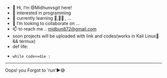 - 👋 Hi, I’m @Midhunvsgit here!
- 👀 interested in programming
- 🌱 currently learning 🐍,👨‍💻 , ...
- 💞️ I’m looking to collaborate on ...
- 📫  to reach me .. midbun872@gmail.com
- soon projects will be uploaded with link and 
 codes(works in Kali Linux🐉 && termux)
- def life:
-     while code<=die :
______________________________________________
Oops! you Forgot to 'run'▶️😅



<!---
Midhunvsgit/Midhunvsgit is a ✨ special ✨ repository because its `README.md` (this file) appears on your GitHub profile.
You can click the Preview link to take a look at your changes.
--->
